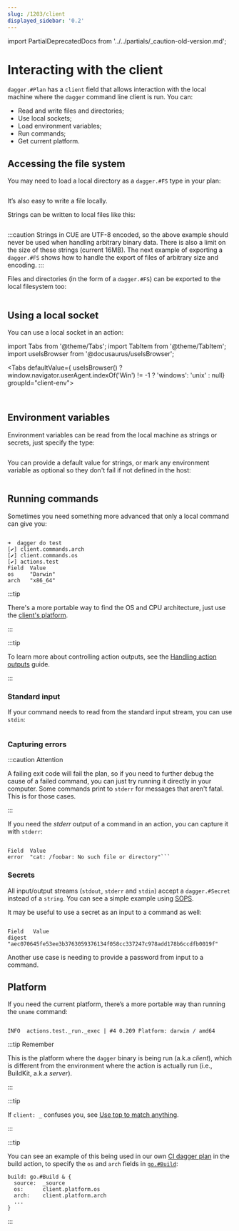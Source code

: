 ```yaml
---
slug: /1203/client
displayed_sidebar: '0.2'
---
```

import PartialDeprecatedDocs from '../../partials/_caution-old-version.md';

# Interacting with the client

<PartialDeprecatedDocs />

`dagger.#Plan` has a `client` field that allows interaction with the local machine where the `dagger` command line client is run. You can:

- Read and write files and directories;
- Use local sockets;
- Load environment variables;
- Run commands;
- Get current platform.

## Accessing the file system

You may need to load a local directory as a `dagger.#FS` type in your plan:

```cue file=../tests/core-concepts/client/plans/fs.cue

```

It’s also easy to write a file locally.

Strings can be written to local files like this:

```cue file=../tests/core-concepts/client/plans/file.cue

```

:::caution
Strings in CUE are UTF-8 encoded, so the above example should never be used when handling arbitrary binary data. There is also a limit on the size of these strings (current 16MB). The next example of exporting a `dagger.#FS` shows how to handle the export of files of arbitrary size and encoding.
:::

Files and directories (in the form of a `dagger.#FS`) can be exported to the local filesystem too:

```cue file=../tests/core-concepts/client/plans/file_export.cue

```

## Using a local socket

You can use a local socket in an action:

import Tabs from '@theme/Tabs';
import TabItem from '@theme/TabItem';
import useIsBrowser from '@docusaurus/useIsBrowser';

<Tabs defaultValue={ useIsBrowser() ? window.navigator.userAgent.indexOf('Win') != -1 ? 'windows': 'unix' : null} groupId="client-env">

<TabItem value="unix" label="Linux/macOS">

```cue file=../tests/core-concepts/client/plans/unix.cue

```

</TabItem>

<TabItem value="windows" label="Windows">

```cue file=../tests/core-concepts/client/plans/windows.cue

```

</TabItem>
</Tabs>

## Environment variables

Environment variables can be read from the local machine as strings or secrets, just specify the type:

```cue file=../tests/core-concepts/client/plans/env.cue

```

You can provide a default value for strings, or mark any environment variable as optional so they don't fail if not defined in the host:

```cue file=../tests/core-concepts/client/plans/env_optional.cue

```

## Running commands

Sometimes you need something more advanced that only a local command can give you:

```cue file=../tests/core-concepts/client/plans/cmd.cue

```

```shell title="Output"
➜  dagger do test
[✔] client.commands.arch
[✔] client.commands.os
[✔] actions.test
Field  Value
os     "Darwin"
arch   "x86_64"
```

:::tip

There's a more portable way to find the OS and CPU architecture, just use the [client's platform](#platform).

:::

:::tip

To learn more about controlling action outputs, see the [Handling action outputs](../guides/actions/1228-handling-outputs.md#controlling-the-output) guide.

:::

### Standard input

If your command needs to read from the standard input stream, you can use `stdin`:

```cue file=../tests/core-concepts/client/plans/cmd_stdin.cue
```

### Capturing errors

:::caution Attention

A failing exit code will fail the plan, so if you need to further debug the cause of a failed command, you can just try running it directly in your computer. Some commands print to `stderr` for messages that aren't fatal. This is for those cases.

:::

If you need the *stderr* output of a command in an action, you can capture it with `stderr`:

```cue file=../tests/core-concepts/client/plans/cmd_stderr.cue
```

```shell title="Output"
Field  Value
error  "cat: /foobar: No such file or directory"```
```

### Secrets

All input/output streams (`stdout`, `stderr` and `stdin`) accept a `dagger.#Secret` instead of a `string`. You can see a simple example using [SOPS](../core-concepts/1204-secrets.md#sops).

It may be useful to use a secret as an input to a command as well:

```cue file=../tests/core-concepts/client/plans/cmd_secret.cue
```

```shell title="Output"
Field   Value
digest  "aec070645fe53ee3b3763059376134f058cc337247c978add178b6ccdfb0019f"
```

Another use case is needing to provide a password from input to a command.

## Platform

If you need the current platform, there’s a more portable way than running the `uname` command:

```cue file=../tests/core-concepts/client/plans/platform.cue
```

```shell title="dagger --log-format plain do test"
INFO  actions.test._run._exec | #4 0.209 Platform: darwin / amd64
```

:::tip Remember

This is the platform where the `dagger` binary is being run (a.k.a *client*), which is different from the environment where the action is actually run (i.e., BuildKit, a.k.a *server*).

:::

:::tip

If `client: _` confuses you, see [Use top to match anything](../guidelines/1226-coding-style.md#use-top-to-match-anything).

:::

:::tip

You can see an example of this being used in our own [CI dagger plan](https://github.com/dagger/dagger/blob/main/ci.cue) in the build action, to specify the `os` and `arch` fields in [`go.#Build`](https://github.com/dagger/dagger/blob/main/pkg/universe.dagger.io/go/build.cue):

```cue
build: go.#Build & {
  source:  _source
  os:      client.platform.os
  arch:    client.platform.arch
  ...
}
```

:::
